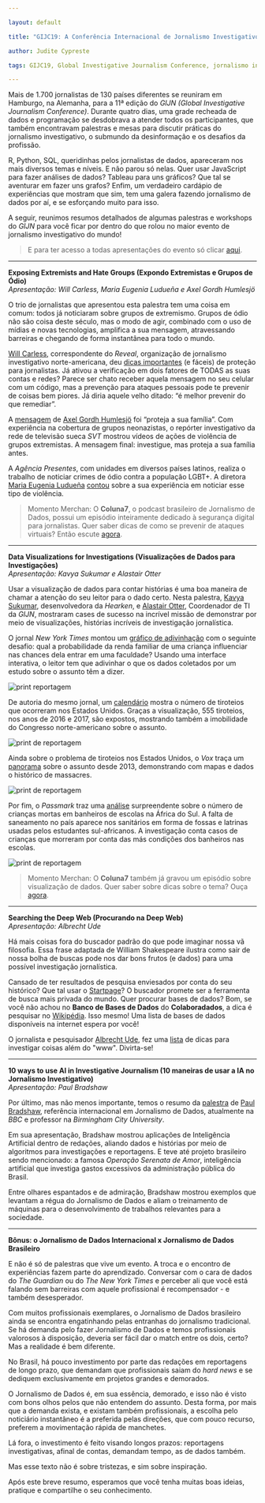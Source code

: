 ```yaml
---

layout: default

title: "GIJC19: A Conferência Internacional de Jornalismo Investigativo"

author: Judite Cypreste

tags: GIJC19, Global Investigative Journalism Conference, jornalismo investigativo, jornalismo de dados

---
```


Mais de 1.700 jornalistas de 130 países diferentes se reuniram em Hamburgo, na Alemanha, para a 11ª edição do *GIJN (Global Investigative Journalism Conference)*. Durante quatro dias, uma grade recheada de dados e programação se desdobrava a atender todos os participantes, que também encontravam palestras e mesas para discutir práticas do jornalismo investigativo, o submundo da desinformação e os desafios da profissão.
 
R, Python, SQL, queridinhas pelos jornalistas de dados, apareceram nos mais diversos temas e níveis. E não parou só nelas. Quer usar JavaScript para fazer análises de dados? Tableau para uns gráficos? Que tal se aventurar em fazer uns grafos? Enfim, um verdadeiro cardápio de experiências que mostram que sim, tem uma galera fazendo jornalismo de dados por aí, e se esforçando muito para isso.

A seguir, reunimos resumos detalhados de algumas palestras e workshops do *GIJN* para você ficar por dentro do que rolou no maior evento de jornalismo investigativo do mundo!
 
> E para ter acesso a todas apresentações do evento só clicar
> [aqui](https://gijc2019.org/tipsheets/).  
***

**Exposing Extremists and Hate Groups (Expondo Extremistas e Grupos de Ódio)**  
*Apresentação: Will Carless, Maria Eugenia Ludueña e Axel Gordh Humlesjö*

O trio de jornalistas que apresentou esta palestra tem uma coisa em comum: todos já noticiaram sobre grupos de extremismo. Grupos de ódio  não são coisa deste século, mas o modo de agir, combinado com o uso de mídias e novas tecnologias, amplifica a sua mensagem, atravessando barreiras e chegando de forma instantânea para todo o mundo.  

[Will Carless](https://twitter.com/willcarless), correspondente do *Reveal*, organização de jornalismo investigativo norte-americana, deu [dicas importantes](https://drive.google.com/file/d/1dpqAiv2rDto_TVJXOrianqcvy3wBG6-n/view) (e fáceis) de proteção para jornalistas. Já ativou a verificação em dois fatores de TODAS as suas contas e redes? Parece ser chato receber aquela mensagem no seu celular com um código, mas a prevenção para ataques pessoais pode te prevenir de coisas bem piores. Já diria aquele velho ditado: “é melhor prevenir do que remediar”.

A [mensagem](https://drive.google.com/file/d/16ekRDALmFU5sN1rk8XmUVm12XixI5cOS/view) de [Axel Gordh Humlesjö](https://twitter.com/axelhumlesjo) foi “proteja a sua família”. Com experiência na cobertura de grupos neonazistas, o repórter investigativo da rede de televisão sueca *SVT* mostrou vídeos de ações de violência de grupos extremistas. A mensagem final: investigue, mas proteja a sua família antes.

A *Agência Presentes*, com unidades em diversos países latinos, realiza o trabalho de noticiar crimes de ódio contra a população LGBT+. A diretora [Maria Eugenia Ludueña](https://twitter.com/maruska) [contou](https://drive.google.com/file/d/1ixMyQ_my4Zly1VMMs2v_XU-dB0EUHUkq/view) sobre a sua experiência em noticiar esse tipo de violência. 
  

> Momento Merchan: O **Coluna7**, o podcast brasileiro de Jornalismo de
> Dados, possui um episódio inteiramente dedicado à segurança digital
> para jornalistas. Quer saber dicas de como se prevenir de ataques
> virtuais? Então escute
> [agora](http://colaboradados.com.br/podcasts/episodio-006.html).  

***
**Data Visualizations for Investigations (Visualizações de Dados para Investigações)**  
*Apresentação: Kavya Sukumar e Alastair Otter*

Usar a visualização de dados para contar histórias é uma boa maneira de chamar a atenção do seu leitor para o dado certo. Nesta palestra, [Kavya Sukumar](https://twitter.com/kavyasukumar), desenvolvedora da *Hearken*, e [Alastair Otter](https://twitter.com/alastairotter), Coordenador de TI da *GIJN*, mostraram cases de sucesso na incrível missão de demonstrar por meio de visualizações, histórias incríveis de investigação jornalística.

O jornal *New York Times* montou um [gráfico de adivinhação](https://www.nytimes.com/interactive/2015/05/28/upshot/you-draw-it-how-family-income-affects-childrens-college-chances.html) com o seguinte desafio: qual a probabilidade da renda familiar de uma criança influenciar nas chances dela entrar em uma faculdade? Usando uma interface interativa, o leitor tem que adivinhar o que os dados coletados por um estudo sobre o assunto têm a dizer.

![print reportagem](https://i.boring.host/1GRYwjHq.png?style=centerme) 

De autoria do mesmo jornal, um [calendário](https://www.nytimes.com/interactive/2017/10/02/opinion/editorials/mass-shootings-congress.html?_r=0) mostra o número de tiroteios que ocorreram nos Estados Unidos. Graças a visualização, 555 tiroteios, nos anos de 2016 e 2017, são expostos, mostrando também a imobilidade do Congresso norte-americano sobre o assunto.

![print de reportagem](https://i.boring.host/1GS0UWor.png?style=centerme)

Ainda sobre o problema de tiroteios nos Estados Unidos, o *Vox* traça um [panorama](https://www.vox.com/a/mass-shootings-america-sandy-hook-gun-violence) sobre o assunto desde 2013, demonstrando com mapas e dados o histórico de massacres. 

![print de reportagem](https://i.boring.host/1GS1y2B4.png?style=centerme)

Por fim, o *Passmark* traz uma [análise](http://passmark.org.za/pit-toilets/) surpreendente sobre o número de crianças mortas em banheiros de escolas na África do Sul. A falta de saneamento no país aparece nos sanitários em forma de fossas e latrinas usadas pelos estudantes sul-africanos. A investigação conta casos de crianças que morreram por conta das más condições dos banheiros nas escolas.

![print de reportagem](https://i.boring.host/1GS2hbYU.png?style=centerme)

> Momento Merchan: O **Coluna7** também já gravou um episódio sobre visualização de dados. Quer saber sobre dicas sobre o tema? Ouça [agora](http://colaboradados.com.br/podcasts/episodio-008.html).  

***
**Searching the Deep Web (Procurando na Deep Web)**  
*Apresentação: Albrecht Ude*

Há mais coisas fora do buscador padrão do que pode imaginar nossa vã filosofia. Essa frase adaptada de William Shakespeare ilustra como sair de nossa bolha de buscas pode nos dar bons frutos (e dados) para uma possível investigação jornalística.

Cansado de ter resultados de pesquisa enviesados por conta do seu histórico? Que tal usar o [Startpage](https://www.startpage.com/pt/)? O buscador promete ser a ferramenta de busca mais privada do mundo. Quer procurar bases de dados? Bom, se você não achou no **Banco de Bases de Dados** do **Colaboradados**, a dica é pesquisar no [Wikipédia](https://en.wikipedia.org/wiki/List_of_online_databases). Isso mesmo! Uma lista de bases de dados disponíveis na internet espera por você!

O jornalista e pesquisador [Albrecht Ude](https://www.ude.de/), fez uma [lista](https://www.ude.de/seminar/190926-gijc-researching-deep-web.pdf) de dicas para investigar coisas além do "www". Divirta-se!  

***
**10 ways to use AI in Investigative Journalism (10 maneiras de usar a IA no Jornalismo Investigativo)**  
*Apresentação: Paul Bradshaw*

Por último, mas não menos importante, temos o resumo da 
[palestra](https://www.slideshare.net/onlinejournalist/10-ways-ai-can-be-used-for-investigations) de [Paul Bradshaw](https://twitter.com/paulbradshaw), referência internacional em Jornalismo de Dados, atualmente na *BBC* e professor na *Birmingham City University*.

Em sua apresentação, Bradshaw mostrou aplicações de Inteligência Artificial dentro de redações, aliando dados e histórias por meio de algoritmos para investigações e reportagens. E teve até projeto brasileiro sendo mencionado: a famosa *Operação Serenata de Amor*, inteligência artificial que investiga gastos excessivos da administração pública do Brasil.

Entre olhares espantados e de admiração, Bradshaw mostrou exemplos que levantam a régua do Jornalismo de Dados e aliam o treinamento de máquinas para o desenvolvimento de trabalhos relevantes para a sociedade.  

***
**Bônus: o Jornalismo de Dados Internacional x Jornalismo de Dados Brasileiro**  

E não é só de palestras que vive um evento. A troca e o encontro de experiências fazem parte do aprendizado. Conversar com o cara de dados do *The Guardian* ou do *The New York Times* e perceber ali que você está falando sem barreiras com aquele profissional é recompensador - e também desesperador.

Com muitos profissionais exemplares, o Jornalismo de Dados brasileiro ainda se encontra engatinhando pelas entranhas do jornalismo tradicional. Se há demanda pelo fazer Jornalismo de Dados e temos profissionais valorosos à disposição, deveria ser fácil dar o match entre os dois, certo? Mas a realidade é bem diferente.

No Brasil, há pouco investimento por parte das redações em reportagens de longo prazo, que demandam que profissionais saiam do *hard news* e se dediquem exclusivamente em projetos grandes e demorados. 

O Jornalismo de Dados é, em sua essência, demorado, e isso não é visto com bons olhos pelos que não entendem do assunto. Desta forma, por mais que a demanda exista, e existam também profissionais, a escolha pelo noticiário instantâneo é a preferida pelas direções, que com pouco recurso, preferem a movimentação rápida de manchetes.

Lá fora, o investimento é feito visando longos prazos: reportagens investigativas, afinal de contas, demandam tempo, as de dados também.

Mas esse texto não é sobre tristezas, e sim sobre inspiração.

Após este breve resumo, esperamos que você tenha muitas boas ideias, pratique e compartilhe o seu conhecimento. 
